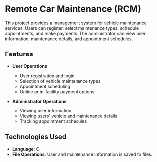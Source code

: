# Remote Car Maintenance (RCM)

This project provides a management system for vehicle maintenance services.
Users can register, select maintenance types, schedule appointments, and make payments. 
The administrator can view user information, maintenance details, and appointment schedules.

## Features

- **User Operations**
  - User registration and login
  - Selection of vehicle maintenance types
  - Appointment scheduling
  - Online or in-facility payment options

- **Administrator Operations**
  - Viewing user information
  - Viewing users' vehicle and maintenance details
  - Tracking appointment schedules

## Technologies Used

- **Language**: C
- **File Operations**: User and maintenance information is saved to files.

